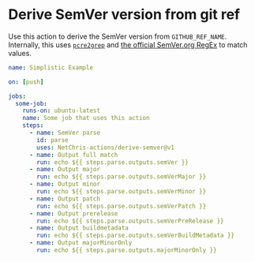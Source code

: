 # Derive SemVer version from git ref

Use this action to derive the SemVer version from `GITHUB_REF_NAME`.  Internally, this uses [`pcre2grep`](https://www.pcre.org/current/doc/html/pcre2grep.html) and [the official SemVer.org RegEx](https://semver.org/#is-there-a-suggested-regular-expression-regex-to-check-a-semver-string) to match values.

``` yml
name: Simplistic Example

on: [push]

jobs:
  some-job:
    runs-on: ubuntu-latest
    name: Some job that uses this action
    steps:
      - name: SemVer parse
        id: parse
        uses: NetChris-actions/derive-semver@v1
      - name: Output full match
        run: echo ${{ steps.parse.outputs.semVer }}
      - name: Output major
        run: echo ${{ steps.parse.outputs.semVerMajor }}
      - name: Output minor
        run: echo ${{ steps.parse.outputs.semVerMinor }}
      - name: Output patch
        run: echo ${{ steps.parse.outputs.semVerPatch }}
      - name: Output prerelease
        run: echo ${{ steps.parse.outputs.semVerPreRelease }}
      - name: Output buildmetadata
        run: echo ${{ steps.parse.outputs.semVerBuildMetadata }}
      - name: Output majorMinorOnly
        run: echo ${{ steps.parse.outputs.majorMinorOnly }}
```